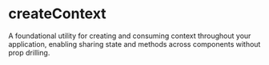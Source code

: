 # createContext

A foundational utility for creating and consuming context throughout your application, enabling sharing state and methods across components without prop drilling.
